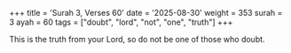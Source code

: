 +++
title = 'Surah 3, Verses 60'
date = '2025-08-30'
weight = 353
surah = 3
ayah = 60
tags = ["doubt", "lord", "not", "one", "truth"]
+++

This is the truth from your Lord, so do not be one of those who doubt.